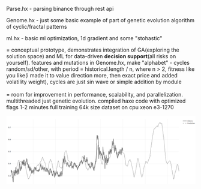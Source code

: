 Parse.hx - parsing binance through rest api

Genome.hx - just some basic example of part of genetic evolution algorithm of cyclic/fractal patterns

ml.hx - basic ml optimization, 1d gradient and some "stohastic"

= conceptual prototype, demonstrates integration of GA(exploring the solution space) and ML for data-driven **decision support**(all risks on yourself). features and mutations in Genome.hx, make "alphabet" - cycles random/sd/other, with period = historical.length / n, where n > 2, fitness like you like(i made it to value direction more, then exact price and added volatility weight), cycles are just sin wave or simple addition by module<br /><br />
= room for improvement in performance, scalability, and parallelization. multithreaded just genetic evolution. compiled haxe code with optimized flags 1-2 minutes full training 64k size dataset on cpu xeon e3-1270<br />

![alt text](https://raw.githubusercontent.com/rtttr14/thecode/refs/heads/master/approximation.png "")

